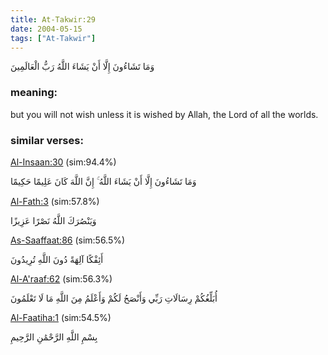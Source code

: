 ```yaml
---
title: At-Takwir:29
date: 2004-05-15
tags: ["At-Takwir"]
---
```

وَمَا تَشَاءُونَ إِلَّا أَنْ يَشَاءَ اللَّهُ رَبُّ الْعَالَمِينَ
### meaning: 
but you will not wish unless it is wished by Allah, the Lord of all the worlds.
### similar verses: 

[Al-Insaan:30](/76/30) (sim:94.4%)

وَمَا تَشَاءُونَ إِلَّا أَنْ يَشَاءَ اللَّهُ ۚ إِنَّ اللَّهَ كَانَ عَلِيمًا حَكِيمًا

[Al-Fath:3](/48/3) (sim:57.8%)

وَيَنْصُرَكَ اللَّهُ نَصْرًا عَزِيزًا

[As-Saaffaat:86](/37/86) (sim:56.5%)

أَئِفْكًا آلِهَةً دُونَ اللَّهِ تُرِيدُونَ

[Al-A'raaf:62](/7/62) (sim:56.3%)

أُبَلِّغُكُمْ رِسَالَاتِ رَبِّي وَأَنْصَحُ لَكُمْ وَأَعْلَمُ مِنَ اللَّهِ مَا لَا تَعْلَمُونَ

[Al-Faatiha:1](/1/1) (sim:54.5%)

بِسْمِ اللَّهِ الرَّحْمَٰنِ الرَّحِيمِ
